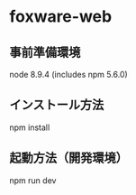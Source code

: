 # foxware-web

## 事前準備環境

node 8.9.4 (includes npm 5.6.0)

## インストール方法

npm install

## 起動方法（開発環境）

npm run dev


